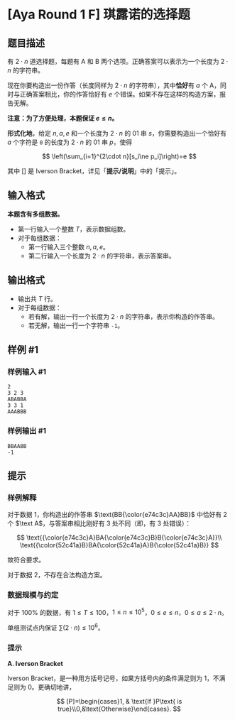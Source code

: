 # [Aya Round 1 F] 琪露诺的选择题

## 题目描述

有 $2\cdot n$ 道选择题，每题有 $\text{A}$ 和 $\text{B}$ 两个选项。正确答案可以表示为一个长度为 $2\cdot n$ 的字符串。

现在你要构造出一份作答（长度同样为 $2\cdot n$ 的字符串），其中**恰好**有 $a$ 个 $\text{A}$，同时与正确答案相比，你的作答恰好有 $e$ 个错误。如果不存在这样的构造方案，报告无解。

**注意：为了方便处理，本题保证 $e\le n$。**

**形式化地**，给定 $n,a,e$ 和一个长度为 $2\cdot n$ 的 01 串 $s$，你需要构造出一个恰好有 $a$ 个字符是 $\texttt 0$ 的长度为 $2\cdot n$ 的 01 串 $p$，使得

$$
\left(\sum_{i=1}^{2\cdot n}[s_i\ne p_i]\right)=e
$$

其中 $[]$ 是 Iverson Bracket，详见「**提示/说明**」中的「提示」。

## 输入格式

**本题含有多组数据。**

- 第一行输入一个整数 $T$，表示数据组数。
- 对于每组数据：
  - 第一行输入三个整数 $n,a,e$。
  - 第二行输入一个长度为 $2\cdot n$ 的字符串，表示答案串。

## 输出格式

- 输出共 $T$ 行。
- 对于每组数据：
  - 若有解，输出一行一个长度为 $2\cdot n$ 的字符串，表示你构造的作答串。
  - 若无解，输出一行一个字符串 $\texttt{-1}$。

## 样例 #1

### 样例输入 #1
```
2
3 2 3
ABABBA
3 3 1
AAABBB
```

### 样例输出 #1

```
BBAABB
-1
```

## 提示

### 样例解释

对于数据 $1$，你构造出的作答串 $\text{BB{\color{e74c3c}AA}BB}$ 中恰好有 $2$ 个 $\text A$，与答案串相比刚好有 $3$ 处不同（即，有 $3$ 处错误）：

$$
\text{{\color{e74c3c}A}BA{\color{e74c3c}B}B{\color{e74c3c}A}}\\
\text{{\color{52c41a}B}BA{\color{52c41a}A}B{\color{52c41a}B}}
$$

故符合要求。

对于数据 $2$，不存在合法构造方案。

### 数据规模与约定

对于 $100\%$ 的数据，有 $1\le T\le 100$，$1\le n\le 10^5$，$0\le e\le n$，$0\le a\le 2\cdot n$。

单组测试点内保证 $\sum(2\cdot n)\le 10^6$。

### 提示

$\textbf{A. Iverson Bracket}$

Iverson Bracket，是一种用方括号记号，如果方括号内的条件满足则为 $1$，不满足则为 $0$。更确切地讲，

$$
[P]=\begin{cases}1, & \text{If }P\text{ is true}\\0,&\text{Otherwise}\end{cases}.
$$
